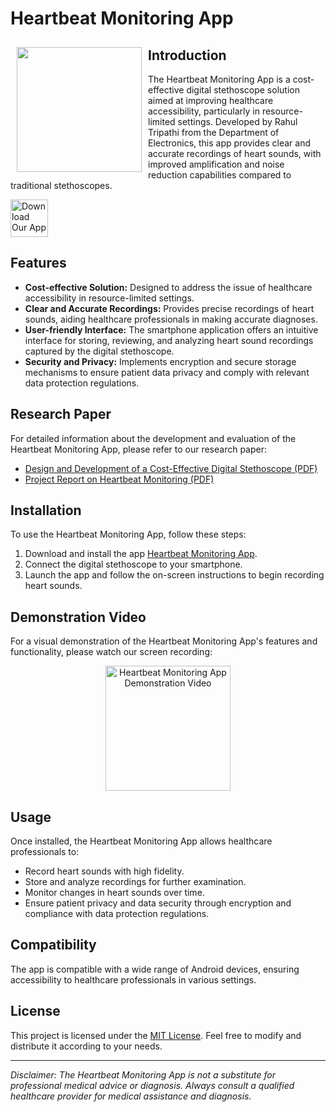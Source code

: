 # Heartbeat Monitoring App

<img src="https://github.com/rahultripathi17/Heartbeat_Monitoring_Android_App/assets/164916298/ef83afe8-4035-400c-91c8-c8e318f2192c" align="left"
width="200" hspace="10" vspace="10">

## Introduction

The Heartbeat Monitoring App is a cost-effective digital stethoscope solution aimed at improving healthcare accessibility, particularly in resource-limited settings. Developed by Rahul Tripathi from the Department of Electronics, this app provides clear and accurate recordings of heart sounds, with improved amplification and noise reduction capabilities compared to traditional stethoscopes.

<p align="left">
<a href="https://drive.google.com/file/d/19cqkxY-6q77uksxTz85xWMdrhH4A0Qk_/view?usp=drive_link">
    <img alt="Download Our App"
        height="60"
        src="https://github.com/rahultripathi17/Heartbeat_Monitoring_Android_App/assets/164916298/812efc3a-562c-429c-bfc7-1c6f83a32212" /></a> 
        </p>

## Features

- **Cost-effective Solution:** Designed to address the issue of healthcare accessibility in resource-limited settings.
- **Clear and Accurate Recordings:** Provides precise recordings of heart sounds, aiding healthcare professionals in making accurate diagnoses.
- **User-friendly Interface:** The smartphone application offers an intuitive interface for storing, reviewing, and analyzing heart sound recordings captured by the digital stethoscope.
- **Security and Privacy:** Implements encryption and secure storage mechanisms to ensure patient data privacy and comply with relevant data protection regulations.

## Research Paper

For detailed information about the development and evaluation of the Heartbeat Monitoring App, please refer to our research paper:

- [Design and Development of a Cost-Effective Digital Stethoscope (PDF)](https://github.com/rahultripathi17/Heartbeat_Monitoring_Android_App/files/14759874/Heartbeat.Monitoring.Paper.pdf)
- [Project Report on Heartbeat Monitoring (PDF)](https://github.com/rahultripathi17/Heartbeat_Monitoring_Android_App/files/14759880/Heartbeat.Monitoring.Report.pdf)


## Installation

To use the Heartbeat Monitoring App, follow these steps:

1. Download and install the app [Heartbeat Monitoring App](https://drive.google.com/file/d/19cqkxY-6q77uksxTz85xWMdrhH4A0Qk_/view?usp=drive_link).
2. Connect the digital stethoscope to your smartphone.
3. Launch the app and follow the on-screen instructions to begin recording heart sounds.

## Demonstration Video

For a visual demonstration of the Heartbeat Monitoring App's features and functionality, please watch our screen recording:

<p align="center">
  <a href="https://drive.google.com/file/d/1g3DmwrY-2GaxeuRX3om3CTPtY3ww6BPX/view?usp=sharing">
    <img src="https://github.com/rahultripathi17/Heartbeat_Monitoring_Android_App/assets/164916298/60f8992a-f41a-4315-ad14-5bccdcc1f125" alt="Heartbeat Monitoring App Demonstration Video" width="200px" />
  </a>
</p>

## Usage

Once installed, the Heartbeat Monitoring App allows healthcare professionals to:

- Record heart sounds with high fidelity.
- Store and analyze recordings for further examination.
- Monitor changes in heart sounds over time.
- Ensure patient privacy and data security through encryption and compliance with data protection regulations.

## Compatibility

The app is compatible with a wide range of Android devices, ensuring accessibility to healthcare professionals in various settings.

## License

This project is licensed under the [MIT License](LICENSE.md). Feel free to modify and distribute it according to your needs.

---

*Disclaimer: The Heartbeat Monitoring App is not a substitute for professional medical advice or diagnosis. Always consult a qualified healthcare provider for medical assistance and diagnosis.*
